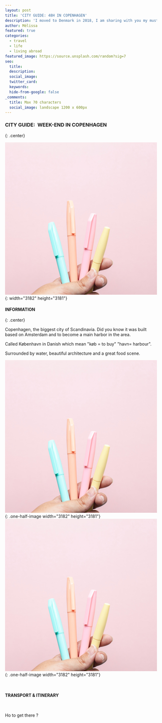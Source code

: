 ```yaml
---
layout: post
title: 'CITY GUIDE: 48H IN COPENHAGEN'
description: 'I moved to Denmark in 2018, I am sharing with you my must see spot & do. '
author: Mélissa
featured: true
categories:
  - travel
  - life
  - living abroad
featured_image: https://source.unsplash.com/random?sig=7
seo:
  title:
  description:
  social_image:
  twitter_card:
  keywords:
  hide-from-google: false
_comments:
  title: Max 70 characters
  social_image: landscape 1200 x 600px
---
```

### CITY GUIDE:&nbsp; WEEK-END IN COPENHAGEN
{: .center}

![](/uploads/dee-copper-and-wild-1lbmrktx8gq-unsplash.jpg){: width="3182" height="3181"}

#### INFORMATION
{: .center}

Copenhagen, the biggest city of Scandinavia. Did you know it was built based on Amsterdam and to become a main harbor in the area.

Called K&oslash;benhavn in Danish which mean "k&oslash;b = to buy" "havn= harbour".

Surrounded by water, beautiful architecture and a great food scene.

![](/uploads/dee-copper-and-wild-1lbmrktx8gq-unsplash.jpg){: .one-half-image width="3182" height="3181"}![](/uploads/dee-copper-and-wild-1lbmrktx8gq-unsplash.jpg){: .one-half-image width="3182" height="3181"}

&nbsp;

#### TRANSPORT & ITINERARY

&nbsp;

Ho to get there ?

&nbsp;